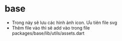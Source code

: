 # base

- Trong này sẽ lưu các hình ảnh icon. Ưu tiên file svg
- Thêm file vào thì sẽ add vào trong file packages/base/lib/utils/assets.dart

